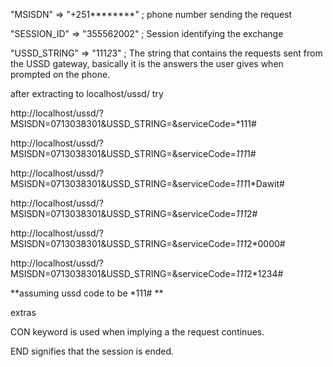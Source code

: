 ﻿"MSISDN" => "+251********" ; phone number sending the request

"SESSION_ID" => "355562002" ; Session identifying the exchange

"USSD_STRING" => "111*2*3" ; The string that contains the requests sent from the USSD gateway, basically it is the answers the user gives when prompted on the phone.

after extracting to localhost/ussd/
try

http://localhost/ussd/?MSISDN=0713038301&USSD_STRING=&serviceCode=*111#

http://localhost/ussd/?MSISDN=0713038301&USSD_STRING=&serviceCode=*111*1#

http://localhost/ussd/?MSISDN=0713038301&USSD_STRING=&serviceCode=*111*1*Dawit#

http://localhost/ussd/?MSISDN=0713038301&USSD_STRING=&serviceCode=*111*2#

http://localhost/ussd/?MSISDN=0713038301&USSD_STRING=&serviceCode=*111*2*0000#

http://localhost/ussd/?MSISDN=0713038301&USSD_STRING=&serviceCode=*111*2*1234#

**assuming ussd code to be *111#  **

extras

CON keyword is used when implying a the request continues.

END signifies that the session is ended.
